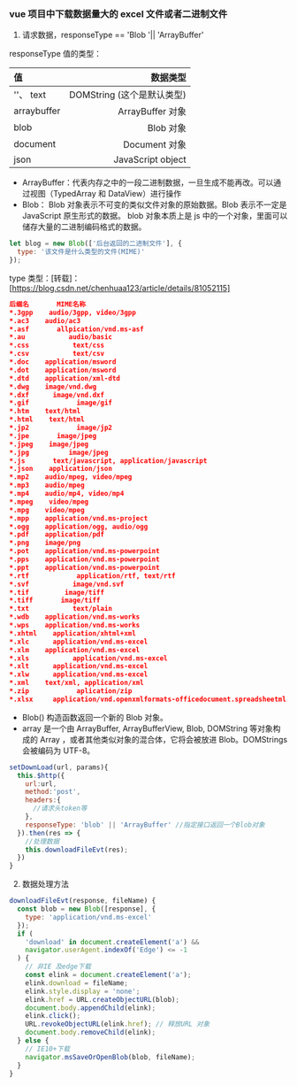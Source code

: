 ### vue 项目中下载数据量大的 excel 文件或者二进制文件

1. 请求数据，responseType == 'Blob '|| 'ArrayBuffer'

responseType 值的类型：

| 值          |                   数据类型 |
| :---------- | -------------------------: |
| ''、 text   | DOMString (这个是默认类型) |
| arraybuffer |           ArrayBuffer 对象 |
| blob        |                  Blob 对象 |
| document    |              Document 对象 |
| json        |          JavaScript object |

- ArrayBuffer：代表内存之中的一段二进制数据，一旦生成不能再改。可以通过视图（TypedArray 和 DataView）进行操作
- Blob： Blob 对象表示不可变的类似文件对象的原始数据。Blob 表示不一定是 JavaScript 原生形式的数据。
  blob 对象本质上是 js 中的一个对象，里面可以储存大量的二进制编码格式的数据。

```js
let blog = new Blob(['后台返回的二进制文件'], {
  type: '该文件是什么类型的文件(MIME)'
});
```

type 类型：[转载]：[https://blog.csdn.net/chenhuaa123/article/details/81052115]

```json
后缀名       MIME名称
*.3gpp    audio/3gpp, video/3gpp
*.ac3    audio/ac3
*.asf       allpication/vnd.ms-asf
*.au           audio/basic
*.css           text/css
*.csv           text/csv
*.doc    application/msword    
*.dot    application/msword    
*.dtd    application/xml-dtd    
*.dwg    image/vnd.dwg    
*.dxf      image/vnd.dxf
*.gif            image/gif    
*.htm    text/html    
*.html    text/html    
*.jp2            image/jp2    
*.jpe       image/jpeg
*.jpeg    image/jpeg
*.jpg          image/jpeg    
*.js       text/javascript, application/javascript    
*.json    application/json    
*.mp2    audio/mpeg, video/mpeg    
*.mp3    audio/mpeg    
*.mp4    audio/mp4, video/mp4    
*.mpeg    video/mpeg    
*.mpg    video/mpeg    
*.mpp    application/vnd.ms-project    
*.ogg    application/ogg, audio/ogg    
*.pdf    application/pdf    
*.png    image/png    
*.pot    application/vnd.ms-powerpoint    
*.pps    application/vnd.ms-powerpoint    
*.ppt    application/vnd.ms-powerpoint    
*.rtf            application/rtf, text/rtf    
*.svf           image/vnd.svf    
*.tif         image/tiff    
*.tiff       image/tiff    
*.txt           text/plain    
*.wdb    application/vnd.ms-works    
*.wps    application/vnd.ms-works    
*.xhtml    application/xhtml+xml    
*.xlc      application/vnd.ms-excel    
*.xlm    application/vnd.ms-excel    
*.xls           application/vnd.ms-excel    
*.xlt      application/vnd.ms-excel    
*.xlw      application/vnd.ms-excel    
*.xml    text/xml, application/xml    
*.zip            aplication/zip    
*.xlsx     application/vnd.openxmlformats-officedocument.spreadsheetml.sheet
```

- Blob() 构造函数返回一个新的 Blob 对象。
- array 是一个由 ArrayBuffer, ArrayBufferView, Blob, DOMString 等对象构成的 Array ，或者其他类似对象的混合体，它将会被放进 Blob。DOMStrings 会被编码为 UTF-8。

```js
setDownLoad(url, params){
  this.$http({
    url:url,
    method:'post',
    headers:{
      //请求头token等
    },
    responseType: 'blob' || 'ArrayBuffer' //指定接口返回一个Blob对象
  }).then(res => {
    //处理数据
    this.downloadFileEvt(res);
  })
}
```

2. 数据处理方法

```js
downloadFileEvt(response, fileName) {
  const blob = new Blob([response], {
    type: 'application/vnd.ms-excel'
  });
  if (
    'download' in document.createElement('a') &&
    navigator.userAgent.indexOf('Edge') <= -1
  ) {
    // 非IE 及edge下载
    const elink = document.createElement('a');
    elink.download = fileName;
    elink.style.display = 'none';
    elink.href = URL.createObjectURL(blob);
    document.body.appendChild(elink);
    elink.click();
    URL.revokeObjectURL(elink.href); // 释放URL 对象
    document.body.removeChild(elink);
  } else {
    // IE10+下载
    navigator.msSaveOrOpenBlob(blob, fileName);
  }
}
```
